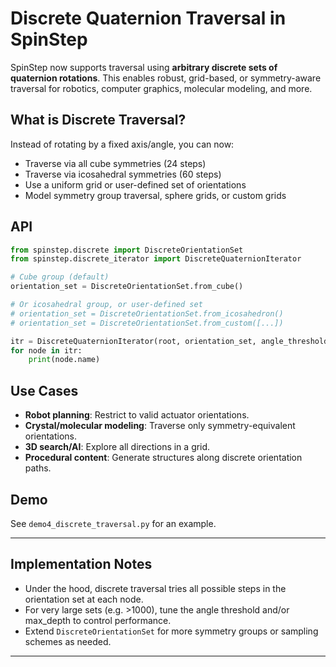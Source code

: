 # Discrete Quaternion Traversal in SpinStep

SpinStep now supports traversal using **arbitrary discrete sets of quaternion rotations**. This enables robust, grid-based, or symmetry-aware traversal for robotics, computer graphics, molecular modeling, and more.

## What is Discrete Traversal?

Instead of rotating by a fixed axis/angle, you can now:
- Traverse via all cube symmetries (24 steps)
- Traverse via icosahedral symmetries (60 steps)
- Use a uniform grid or user-defined set of orientations
- Model symmetry group traversal, sphere grids, or custom grids

## API

```python
from spinstep.discrete import DiscreteOrientationSet
from spinstep.discrete_iterator import DiscreteQuaternionIterator

# Cube group (default)
orientation_set = DiscreteOrientationSet.from_cube()

# Or icosahedral group, or user-defined set
# orientation_set = DiscreteOrientationSet.from_icosahedron()
# orientation_set = DiscreteOrientationSet.from_custom([...])

itr = DiscreteQuaternionIterator(root, orientation_set, angle_threshold=np.pi/8)
for node in itr:
    print(node.name)
```

## Use Cases

- **Robot planning**: Restrict to valid actuator orientations.
- **Crystal/molecular modeling**: Traverse only symmetry-equivalent orientations.
- **3D search/AI**: Explore all directions in a grid.
- **Procedural content**: Generate structures along discrete orientation paths.

## Demo

See `demo4_discrete_traversal.py` for an example.

---

## Implementation Notes

- Under the hood, discrete traversal tries all possible steps in the orientation set at each node.
- For very large sets (e.g. >1000), tune the angle threshold and/or max_depth to control performance.
- Extend `DiscreteOrientationSet` for more symmetry groups or sampling schemes as needed.

---